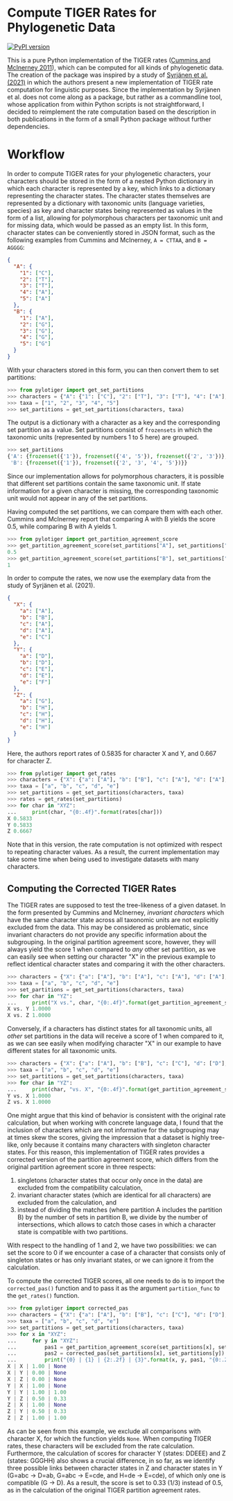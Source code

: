 # Compute TIGER Rates for Phylogenetic Data

[![PyPI version](https://badge.fury.io/py/pylotiger.png)](https://badge.fury.io/py/pylotiger)

This is a pure Python implementation of the TIGER rates ([Cummins and McInerney 2011](https://doi.org/10.1093/sysbio/syr064)), which can be computed for all kinds of phylogenetic data. The creation of the package was inspired by a study of [Syrjänen et al. (2021)](https://doi.org/10.1093/jole/lzab004) in which the authors present a new implementation of TIGER rate computation for linguistic purposes. Since the implementation by Syrjänen et al. does not come along as a package, but rather as a commandline tool, whose application from within Python scripts is not straightforward, I decided to reimplement the rate computation based on the description in both publications in the form of a small Python package without further dependencies.  

# Workflow

In order to compute TIGER rates for your phylogenetic characters, your characters should be stored in the form of a nested Python dictionary in which each character is represented by a key, which links to a dictionary representing the character states. The character states themselves are represented by a dictionary with taxonomic units (language varieties, species) as key and character states being represented as values in the form of a list, allowing for polymorphous characters per taxonomic unit and for missing data, which would be passed as an empty list. In this form, character states can be conveniently stored in JSON format, such as the following examples from Cummins and McInerney, `A = CTTAA`, and `B = AGGGG`:

```json
{
  "A": {
    "1": ["C"],
    "2": ["T"],
    "3": ["T"],
    "4": ["A"],
    "5": ["A"]
  },
  "B": {
    "1": ["A"],
    "2": ["G"],
    "3": ["G"],
    "4": ["G"],
    "5": ["G"]
  }
}
```

With your characters stored in this form, you can then convert them to set partitions:

```python
>>> from pylotiger import get_set_partitions
>>> characters = {"A": {"1": ["C"], "2": ["T"], "3": ["T"], "4": ["A"], "5": ["A"]}, "B": {"1": ["A"], "2": ["G"], "3": ["G"], "4": ["G"], "5": ["G"]}}
>>> taxa = ["1", "2", "3", "4", "5"]
>>> set_partitions = get_set_partitions(characters, taxa)
```

The output is a dictionary with a character as a key and the corresponding set partition as a value. Set partitions consist of `frozensets` in which the taxonomic units (represented by numbers 1 to 5 here) are grouped. 

```python
>>> set_partitions
{'A': {frozenset({'1'}), frozenset({'4', '5'}), frozenset({'2', '3'})},
 'B': {frozenset({'1'}), frozenset({'2', '3', '4', '5'})}}
```

Since our implementation allows for polymorphous characters, it is possible that different set partitions contain the same taxonomic unit. If state information for a given character is missing, the corresponding taxonomic unit would not appear in any of the set partitions.

Having computed the set partitions, we can compare them with each other. Cummins and McInerney report that comparing A with B yields the score 0.5, while comparing B with A yields 1.

```python
>>> from pylotiger import get_partition_agreement_score
>>> get_partition_agreement_score(set_partitions["A"], set_partitions["B"])
0.5
>>> get_partition_agreement_score(set_partitions["B"], set_partitions["A"])
1
```

In order to compute the rates, we now use the exemplary data from the study of Syrjänen et al. (2021).

```json
{
  "X": {
    "a": ["A"],
    "b": ["B"],
    "c": ["A"],
    "d": ["A"],
    "e": ["C"]
  },
  "Y": {
    "a": ["D"],
    "b": ["D"],
    "c": ["E"],
    "d": ["E"],
    "e": ["F"]
  },
  "Z": {
    "a": ["G"],
    "b": ["H"],
    "c": ["H"],
    "d": ["H"],
    "e": ["H"]
  }
}
```

Here, the authors report rates of 0.5835 for character X and Y, and 0.667 for character Z.

```python
>>> from pylotiger import get_rates
>>> characters = {"X": {"a": ["A"], "b": ["B"], "c": ["A"], "d": ["A"], "e": ["C"] }, "Y": {"a": ["D"], "b": ["D"], "c": ["E"], "d": ["E"], "e": ["F"] }, "Z": {"a": ["G"], "b": ["H"], "c": ["H"], "d": ["H"], "e": ["H"]}}
>>> taxa = ["a", "b", "c", "d", "e"]
>>> set_partitions = get_set_partitions(characters, taxa)
>>> rates = get_rates(set_partitions)
>>> for char in "XYZ":
...     print(char, "{0:.4f}".format(rates[char]))
X 0.5833
Y 0.5833
Z 0.6667
```

Note that in this version, the rate computation is not optimized with respect to repeating character values. As a result, the current implementation may take some time when being used to investigate datasets with many characters.

## Computing the Corrected TIGER Rates 

The TIGER rates are supposed to test the tree-likeness of a given dataset. In the form presented by Cummins and McInerney, *invariant characters* which have the same character state across all taxonomic units are not explicitly excluded from the data. This may be considered as problematic, since invariant characters do not provide any specific information about the subgrouping. In the original partition agreement score, however, they will always yield the score 1 when compared to *any* other set partition, as we can easily see when setting our character "X" in the previous example to reflect identical character states and comparing it with the other characters.

```python
>>> characters = {"X": {"a": ["A"], "b": ["A"], "c": ["A"], "d": ["A"], "e": ["A"] }, "Y": {"a": ["D"], "b": ["D"], "c": ["E"], "d": ["E"], "e": ["F"] }, "Z": {"a": ["G"], "b": ["H"], "c": ["H"], "d": ["H"], "e": ["H"]}}
>>> taxa = ["a", "b", "c", "d", "e"]
>>> set_partitions = get_set_partitions(characters, taxa)
>>> for char in "YZ":
...     print("X vs.", char, "{0:.4f}".format(get_partition_agreement_score(set_partitions["X"], set_partitions[char])))
X vs. Y 1.0000
X vs. Z 1.0000
```

Conversely, if a characters has distinct states for all taxonomic units, all *other* set partitions in the data will receive a score of 1 when compared to it, as we can see easily when modifying character "X" in our example to have different states for all taxonomic units.

```python
>>> characters = {"X": {"a": ["A"], "b": ["B"], "c": ["C"], "d": ["D"], "e": ["E"] }, "Y": {"a": ["D"], "b": ["D"], "c": ["E"], "d": ["E"], "e": ["F"] }, "Z": {"a": ["G"], "b": ["H"], "c": ["H"], "d": ["H"], "e": ["H"]}}
>>> taxa = ["a", "b", "c", "d", "e"]
>>> set_partitions = get_set_partitions(characters, taxa)
>>> for char in "YZ":
...     print(char, "vs. X", "{0:.4f}".format(get_partition_agreement_score(set_partitions[char], set_partitions["X"])))
Y vs. X 1.0000
Z vs. X 1.0000
```

One might argue that this kind of behavior is consistent with the original rate calculation, but when working with concrete language data, I found that the inclusion of characters which are not informative for the subgrouping may at times skew the scores, giving the impression that a dataset is highly tree-like, only because it contains many characters with singleton character states. For this reason, this implementation of TIGER rates provides a corrected version of the partition agreement score, which differs from the original partition agreement score in three respects:

1. singletons (character states that occur only once in the data) are excluded from the compatibility calculation,
2. invariant character states (which are identical for all characters) are excluded from the calculation, and
3. instead of dividing the matches (where partition A includes the partition B) by the number of sets in partition B, we divide by the number of intersections, which allows to catch those cases in which a character state is compatible with two partitions.

With respect to the handling of 1 and 2, we have two possibilities: we can set the score to 0 if we encounter a case of a character that consists only of singleton states or has only invariant states, or we can ignore it from the calculation.

To compute the corrected TIGER scores, all one needs to do is to import the `corrected_pas()` function and to pass it as the argument `partition_func` to the `get_rates()` function.

```python
>>> from pylotiger import corrected_pas
>>> characters = {"X": {"a": ["A"], "b": ["B"], "c": ["C"], "d": ["D"], "e": ["E"] }, "Y": {"a": ["D"], "b": ["D"], "c": ["E"], "d": ["E"], "e": ["E"] }, "Z": {"a": ["G"], "b": ["G"], "c": ["G"], "d": ["H"], "e": ["H"]}}
>>> taxa = ["a", "b", "c", "d", "e"]
>>> set_partitions = get_set_partitions(characters, taxa)
>>> for x in "XYZ":
...     for y in "XYZ":
...         pas1 = get_partition_agreement_score(set_partitions[x], set_partitions[y])
...         pas2 = corrected_pas(set_partitions[x], set_partitions[y])
...         print("{0} | {1} | {2:.2f} | {3}".format(x, y, pas1, "{0:.2f}".format(pas2) if pas2 is not None else "None"))
X | X | 1.00 | None
X | Y | 0.00 | None
X | Z | 0.00 | None
Y | X | 1.00 | None
Y | Y | 1.00 | 1.00
Y | Z | 0.50 | 0.33
Z | X | 1.00 | None
Z | Y | 0.50 | 0.33
Z | Z | 1.00 | 1.00
```

As can be seen from this example, we exclude all comparisons with character X, for which the function yields `None`. When computing TIGER rates, these characters will be excluded from the rate calculation. Furthermore, the calculation of scores for character Y (states: DDEEE) and Z (states: GGGHH) also shows a crucial difference, in so far, as we identify three possible links between character states in Z and character states in Y (G=abc → D=ab, G=abc → E=cde, and H=de → E=cde), of which only one is compatible (G → D). As a result, the score is set to 0.33 (1/3) instead of 0.5, as in the calculation of the original TIGER partition agreement rates.


